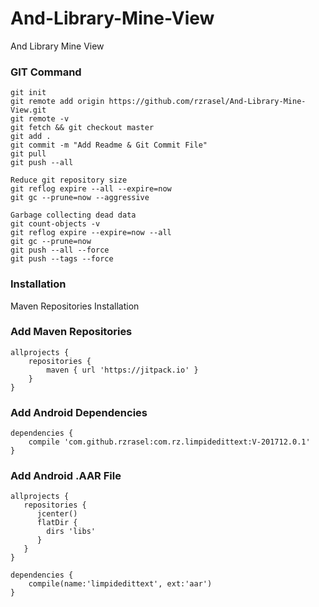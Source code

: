 # And-Library-Mine-View
And Library Mine View

### GIT Command
```git_command
git init
git remote add origin https://github.com/rzrasel/And-Library-Mine-View.git
git remote -v
git fetch && git checkout master
git add .
git commit -m "Add Readme & Git Commit File"
git pull
git push --all

Reduce git repository size
git reflog expire --all --expire=now
git gc --prune=now --aggressive

Garbage collecting dead data
git count-objects -v
git reflog expire --expire=now --all
git gc --prune=now
git push --all --force
git push --tags --force
```
### Installation
Maven Repositories Installation

### Add Maven Repositories
```maven_repositories
allprojects {
    repositories {
        maven { url 'https://jitpack.io' }
    }
}
```

### Add Android Dependencies
```android_dependencies
dependencies {
    compile 'com.github.rzrasel:com.rz.limpidedittext:V-201712.0.1'
}
```

### Add Android .AAR File
```android_repositories
allprojects {
   repositories {
      jcenter()
      flatDir {
        dirs 'libs'
      }
   }
}
```
```android_dependencies
dependencies {
    compile(name:'limpidedittext', ext:'aar')
}
```
